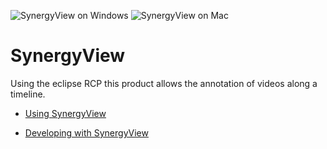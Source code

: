 ![SynergyView on Windows](https://github.com/synergynet/synergyview/wiki/synergyview_win_full.png)
![SynergyView on Mac](https://github.com/synergynet/synergyview/wiki/synergyview_mac_full.png)

# SynergyView

Using the eclipse RCP this product allows the annotation of videos along a timeline.

* [Using SynergyView](https://github.com/synergynet/synergyview/wiki/Using-SynergyView)

* [Developing with SynergyView](https://github.com/synergynet/synergyview/wiki/Developing-with-SynergyView)
